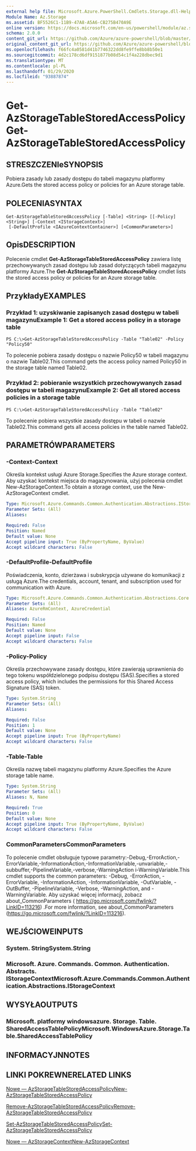 ```yaml
---
external help file: Microsoft.Azure.PowerShell.Cmdlets.Storage.dll-Help.xml
Module Name: Az.Storage
ms.assetid: BF5526C1-11B9-47A8-A5A6-CB275B470A9E
online version: https://docs.microsoft.com/en-us/powershell/module/az.storage/get-azstoragetablestoredaccesspolicy
schema: 2.0.0
content_git_url: https://github.com/Azure/azure-powershell/blob/master/src/Storage/Storage.Management/help/Get-AzStorageTableStoredAccessPolicy.md
original_content_git_url: https://github.com/Azure/azure-powershell/blob/master/src/Storage/Storage.Management/help/Get-AzStorageTableStoredAccessPolicy.md
ms.openlocfilehash: f66fc4a0581d41b7746322dd8fe9ffe8bb8b50e1
ms.sourcegitcommit: 4d2c178cd6df9151877b08d54c1f4a228dbec9d1
ms.translationtype: MT
ms.contentlocale: pl-PL
ms.lasthandoff: 01/29/2020
ms.locfileid: "93887874"
---
```

# <span data-ttu-id="c8b74-101">Get-AzStorageTableStoredAccessPolicy</span><span class="sxs-lookup"><span data-stu-id="c8b74-101">Get-AzStorageTableStoredAccessPolicy</span></span>

## <span data-ttu-id="c8b74-102">STRESZCZENIe</span><span class="sxs-lookup"><span data-stu-id="c8b74-102">SYNOPSIS</span></span>
<span data-ttu-id="c8b74-103">Pobiera zasady lub zasady dostępu do tabeli magazynu platformy Azure.</span><span class="sxs-lookup"><span data-stu-id="c8b74-103">Gets the stored access policy or policies for an Azure storage table.</span></span>

## <span data-ttu-id="c8b74-104">POLECENIA</span><span class="sxs-lookup"><span data-stu-id="c8b74-104">SYNTAX</span></span>

```
Get-AzStorageTableStoredAccessPolicy [-Table] <String> [[-Policy] <String>] [-Context <IStorageContext>]
 [-DefaultProfile <IAzureContextContainer>] [<CommonParameters>]
```

## <span data-ttu-id="c8b74-105">Opis</span><span class="sxs-lookup"><span data-stu-id="c8b74-105">DESCRIPTION</span></span>
<span data-ttu-id="c8b74-106">Polecenie cmdlet **Get-AzStorageTableStoredAccessPolicy** zawiera listę przechowywanych zasad dostępu lub zasad dotyczących tabeli magazynu platformy Azure.</span><span class="sxs-lookup"><span data-stu-id="c8b74-106">The **Get-AzStorageTableStoredAccessPolicy** cmdlet lists the stored access policy or policies for an Azure storage table.</span></span>

## <span data-ttu-id="c8b74-107">Przykłady</span><span class="sxs-lookup"><span data-stu-id="c8b74-107">EXAMPLES</span></span>

### <span data-ttu-id="c8b74-108">Przykład 1: uzyskiwanie zapisanych zasad dostępu w tabeli magazynu</span><span class="sxs-lookup"><span data-stu-id="c8b74-108">Example 1: Get a stored access policy in a storage table</span></span>
```
PS C:\>Get-AzStorageTableStoredAccessPolicy -Table "Table02" -Policy "Policy50"
```

<span data-ttu-id="c8b74-109">To polecenie pobiera zasady dostępu o nazwie Policy50 w tabeli magazynu o nazwie Table02.</span><span class="sxs-lookup"><span data-stu-id="c8b74-109">This command gets the access policy named Policy50 in the storage table named Table02.</span></span>

### <span data-ttu-id="c8b74-110">Przykład 2: pobieranie wszystkich przechowywanych zasad dostępu w tabeli magazynu</span><span class="sxs-lookup"><span data-stu-id="c8b74-110">Example 2: Get all stored access policies in a storage table</span></span>
```
PS C:\>Get-AzStorageTableStoredAccessPolicy -Table "Table02"
```

<span data-ttu-id="c8b74-111">To polecenie pobiera wszystkie zasady dostępu w tabeli o nazwie Table02.</span><span class="sxs-lookup"><span data-stu-id="c8b74-111">This command gets all access policies in the table named Table02.</span></span>

## <span data-ttu-id="c8b74-112">PARAMETRÓW</span><span class="sxs-lookup"><span data-stu-id="c8b74-112">PARAMETERS</span></span>

### <span data-ttu-id="c8b74-113">-Context</span><span class="sxs-lookup"><span data-stu-id="c8b74-113">-Context</span></span>
<span data-ttu-id="c8b74-114">Określa kontekst usługi Azure Storage.</span><span class="sxs-lookup"><span data-stu-id="c8b74-114">Specifies the Azure storage context.</span></span>
<span data-ttu-id="c8b74-115">Aby uzyskać kontekst miejsca do magazynowania, użyj polecenia cmdlet New-AzStorageContext.</span><span class="sxs-lookup"><span data-stu-id="c8b74-115">To obtain a storage context, use the New-AzStorageContext cmdlet.</span></span>

```yaml
Type: Microsoft.Azure.Commands.Common.Authentication.Abstractions.IStorageContext
Parameter Sets: (All)
Aliases:

Required: False
Position: Named
Default value: None
Accept pipeline input: True (ByPropertyName, ByValue)
Accept wildcard characters: False
```

### <span data-ttu-id="c8b74-116">-DefaultProfile</span><span class="sxs-lookup"><span data-stu-id="c8b74-116">-DefaultProfile</span></span>
<span data-ttu-id="c8b74-117">Poświadczenia, konto, dzierżawa i subskrypcja używane do komunikacji z usługą Azure.</span><span class="sxs-lookup"><span data-stu-id="c8b74-117">The credentials, account, tenant, and subscription used for communication with Azure.</span></span>

```yaml
Type: Microsoft.Azure.Commands.Common.Authentication.Abstractions.Core.IAzureContextContainer
Parameter Sets: (All)
Aliases: AzureRmContext, AzureCredential

Required: False
Position: Named
Default value: None
Accept pipeline input: False
Accept wildcard characters: False
```

### <span data-ttu-id="c8b74-118">-Policy</span><span class="sxs-lookup"><span data-stu-id="c8b74-118">-Policy</span></span>
<span data-ttu-id="c8b74-119">Określa przechowywane zasady dostępu, które zawierają uprawnienia do tego tokenu współdzielonego podpisu dostępu (SAS).</span><span class="sxs-lookup"><span data-stu-id="c8b74-119">Specifies a stored access policy, which includes the permissions for this Shared Access Signature (SAS) token.</span></span>

```yaml
Type: System.String
Parameter Sets: (All)
Aliases:

Required: False
Position: 1
Default value: None
Accept pipeline input: True (ByPropertyName)
Accept wildcard characters: False
```

### <span data-ttu-id="c8b74-120">-Table</span><span class="sxs-lookup"><span data-stu-id="c8b74-120">-Table</span></span>
<span data-ttu-id="c8b74-121">Określa nazwę tabeli magazynu platformy Azure.</span><span class="sxs-lookup"><span data-stu-id="c8b74-121">Specifies the Azure storage table name.</span></span>

```yaml
Type: System.String
Parameter Sets: (All)
Aliases: N, Name

Required: True
Position: 0
Default value: None
Accept pipeline input: True (ByPropertyName, ByValue)
Accept wildcard characters: False
```

### <span data-ttu-id="c8b74-122">CommonParameters</span><span class="sxs-lookup"><span data-stu-id="c8b74-122">CommonParameters</span></span>
<span data-ttu-id="c8b74-123">To polecenie cmdlet obsługuje typowe parametry:-Debug,-ErrorAction,-ErrorVariable,-InformationAction,-InformationVariable,-unvariable,-subbuffer,-PipelineVariable,-verbose,-WarningAction i-WarningVariable.</span><span class="sxs-lookup"><span data-stu-id="c8b74-123">This cmdlet supports the common parameters: -Debug, -ErrorAction, -ErrorVariable, -InformationAction, -InformationVariable, -OutVariable, -OutBuffer, -PipelineVariable, -Verbose, -WarningAction, and -WarningVariable.</span></span> <span data-ttu-id="c8b74-124">Aby uzyskać więcej informacji, zobacz about_CommonParameters ( https://go.microsoft.com/fwlink/?LinkID=113216) .</span><span class="sxs-lookup"><span data-stu-id="c8b74-124">For more information, see about_CommonParameters (https://go.microsoft.com/fwlink/?LinkID=113216).</span></span>

## <span data-ttu-id="c8b74-125">WEJŚCIOWE</span><span class="sxs-lookup"><span data-stu-id="c8b74-125">INPUTS</span></span>

### <span data-ttu-id="c8b74-126">System. String</span><span class="sxs-lookup"><span data-stu-id="c8b74-126">System.String</span></span>

### <span data-ttu-id="c8b74-127">Microsoft. Azure. Commands. Common. Authentication. Abstracts. IStorageContext</span><span class="sxs-lookup"><span data-stu-id="c8b74-127">Microsoft.Azure.Commands.Common.Authentication.Abstractions.IStorageContext</span></span>

## <span data-ttu-id="c8b74-128">WYSYŁA</span><span class="sxs-lookup"><span data-stu-id="c8b74-128">OUTPUTS</span></span>

### <span data-ttu-id="c8b74-129">Microsoft. platformy windowsazure. Storage. Table. SharedAccessTablePolicy</span><span class="sxs-lookup"><span data-stu-id="c8b74-129">Microsoft.WindowsAzure.Storage.Table.SharedAccessTablePolicy</span></span>

## <span data-ttu-id="c8b74-130">INFORMACYJN</span><span class="sxs-lookup"><span data-stu-id="c8b74-130">NOTES</span></span>

## <span data-ttu-id="c8b74-131">LINKI POKREWNE</span><span class="sxs-lookup"><span data-stu-id="c8b74-131">RELATED LINKS</span></span>

[<span data-ttu-id="c8b74-132">Nowe — AzStorageTableStoredAccessPolicy</span><span class="sxs-lookup"><span data-stu-id="c8b74-132">New-AzStorageTableStoredAccessPolicy</span></span>](./New-AzStorageTableStoredAccessPolicy.md)

[<span data-ttu-id="c8b74-133">Remove-AzStorageTableStoredAccessPolicy</span><span class="sxs-lookup"><span data-stu-id="c8b74-133">Remove-AzStorageTableStoredAccessPolicy</span></span>](./Remove-AzStorageTableStoredAccessPolicy.md)

[<span data-ttu-id="c8b74-134">Set-AzStorageTableStoredAccessPolicy</span><span class="sxs-lookup"><span data-stu-id="c8b74-134">Set-AzStorageTableStoredAccessPolicy</span></span>](./Set-AzStorageTableStoredAccessPolicy.md)

[<span data-ttu-id="c8b74-135">Nowe — AzStorageContext</span><span class="sxs-lookup"><span data-stu-id="c8b74-135">New-AzStorageContext</span></span>](./New-AzStorageContext.md)


